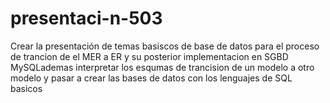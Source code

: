 # presentaci-n-503
Crear la presentación de temas basiscos de base de datos para el proceso de trancion de el MER a ER y su posterior implementacion en SGBD MySQLademas interpretar los esqumas de trancision de un modelo a otro modelo y pasar a crear las bases de datos con los lenguajes de SQL basicos

